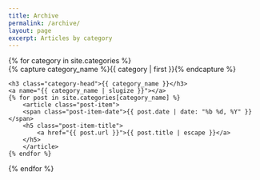 ```yaml
---
title: Archive
permalink: /archive/
layout: page
excerpt: Articles by category
---
```


<div id="archives">
{% for category in site.categories %}
  <div class="archive-group">
    {% capture category_name %}{{ category | first }}{% endcapture %}
    <div id="#{{ category_name | slugize }}"></div>
    <p></p>

    <h3 class="category-head">{{ category_name }}</h3>
    <a name="{{ category_name | slugize }}"></a>
    {% for post in site.categories[category_name] %}
        <article class="post-item">
        <span class="post-item-date">{{ post.date | date: "%b %d, %Y" }}</span>
        <h5 class="post-item-title">
            <a href="{{ post.url }}">{{ post.title | escape }}</a>
        </h5>
        </article>
    {% endfor %}
  </div>
{% endfor %}
</div>